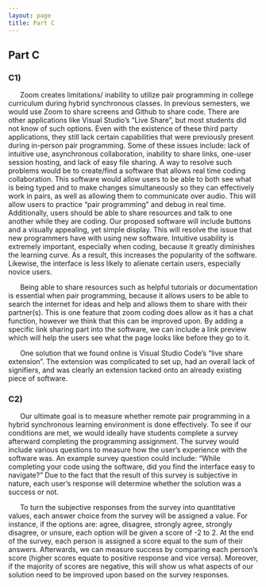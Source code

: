 ```yaml
---
layout: page
title: Part C
---
```

## Part C

### C1) 
&nbsp;&nbsp;&nbsp;&nbsp;&nbsp;&nbsp;Zoom creates limitations/ inability to utilize pair programming in college curriculum during hybrid synchronous classes. In previous semesters, we would use Zoom to share screens and Github to share code. There are other applications like Visual Studio’s “Live Share”, but most students did not know of such options. Even with the existence of these third party applications, they still lack certain capabilities that were previously present during in-person pair programming. Some of these issues include: lack of intuitive use, asynchronous collaboration, inability to share links, one-user session hosting, and lack of easy file sharing. A way to resolve such problems would be to create/find a software that allows real time coding collaboration. This software would allow users to be able to both see what is being typed and to make changes simultaneously so they can effectively work in pairs, as well as allowing them to communicate over audio. This will allow users to practice “pair programming” and debug in real time. Additionally, users should be able to share resources and talk to one another  while they are coding. Our proposed software will include buttons and a visually appealing, yet simple display. This will resolve the issue that new programmers have with using new software. Intuitive usability is extremely important, especially when coding, because it greatly diminishes the learning curve. As a result, this increases the popularity of the software. Likewise, the interface is less likely to alienate certain users, especially novice users. 

&nbsp;&nbsp;&nbsp;&nbsp;&nbsp;&nbsp;Being able to share resources such as helpful tutorials or documentation is essential when pair programming, because it allows users to be able to search the internet for ideas and help and allows them to share with their partner(s). This is one feature that zoom coding does allow as it has a chat function, however we think that this can be improved upon. By adding a specific link sharing part into the software, we can include a link preview which will help the users see what the page looks like before they go to it. 

&nbsp;&nbsp;&nbsp;&nbsp;&nbsp;&nbsp;One solution that we found online is Visual Studio Code’s “live share extension”. The extension was complicated to set up, had an overall lack of signifiers, and was clearly an extension tacked onto an already existing piece of software. 

### C2)
&nbsp;&nbsp;&nbsp;&nbsp;&nbsp;&nbsp;Our ultimate goal is to measure whether remote pair programming in a hybrid synchronous learning environment is done effectively. To see if our conditions are met, we would ideally have students complete a survey afterward completing the programming assignment. The survey would include various questions to measure how the user’s experience with the software was. An example survey question could include:  “While completing your code using the software, did you find the interface easy to navigate?” Due to the fact that the result of this survey is subjective in nature, each user’s response will determine whether the solution was a success or not. 

&nbsp;&nbsp;&nbsp;&nbsp;&nbsp;&nbsp;To turn the subjective responses from the survey into quantitative values, each answer choice from the survey will be assigned a value. For instance, if the options are: agree, disagree, strongly agree, strongly disagree, or unsure, each option will be given a score of -2 to 2. At the end of the survey, each person is assigned a score equal to the sum of their answers. Afterwards, we can measure success by comparing each person’s score (higher scores equate to positive response and vice versa). Moreover, if the majority of scores are negative,  this will show us what aspects of our solution need to be improved upon based on the survey responses. 
